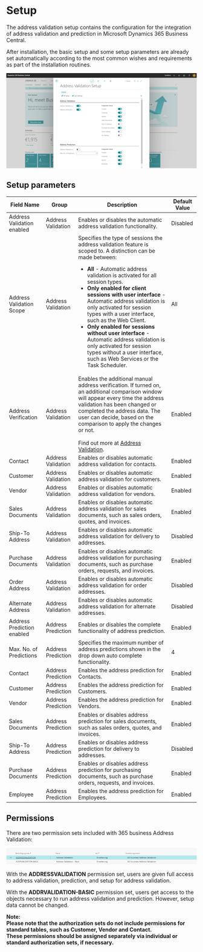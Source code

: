 # Setup

The address validation setup contains the configuration for the integration of address validation and prediction in Microsoft Dynamics 365 Business Central.

After installation, the basic setup and some setup parameters are already set automatically according to the most common wishes and requirements as part of the installation routines.

![Address Validation Setup](/assets/images/365-business-address-validation/setup.en-US.png)

## Setup parameters

| Field Name | Group | Description | Default Value |
| --- | --- | --- | --- |
| Address Validation enabled | Address Validation | Enables or disables the automatic address validation functionality. | Disabled |
| Address Validation Scope | Address Validation | Specifies the type of sessions the address validation feature is scoped to. A distinction can be made between: <ul><li><strong>All</strong> - Automatic address validation is activated for all session types.</li><li><strong>Only enabled for client sessions with user interface</strong> - Automatic address validation is only activated for session types with a user interface, such as the Web Client.</li><li><strong>Only enabled for sessions without user interface</strong> - Automatic address validation is only activated for session types without a user interface, such as Web Services or the Task Scheduler.</li></ul> | All |
| Address Verification | Address Validation | Enables the additional manual address verification. If turned on, an additional comparison  window will appear every time the address validation has been changed or completed the address data. The user can decide, based on the comparison to apply the changes or not.<br><br>Find out more at [Address Validation](address-validation.md). | Enabled |
| Contact | Address Validation | Enables or disables automatic address validation for contacts. | Enabled |
| Customer | Address Validation | Enables or disables automatic address validation for customers. | Enabled |
| Vendor | Address Validation | Enables or disables automatic address validation for vendors. | Enabled |
| Sales Documents | Address Validation | Enables or disables automatic address validation for sales documents, such as sales orders, quotes, and invoices. | Enabled |
| Ship-To Address | Address Validation | Enables or disables automatic address validation for delivery to addresses. | Disabled |
| Purchase Documents | Address Validation | Enables or disables automatic address validation for purchasing documents, such as purchase orders, requests, and invoices. | Enabled |
| Order Address | Address Validation | Enables or disables automatic address validation for order addresses. | Disabled |
| Alternate Address | Address Validation | Enables or disables automatic address validation for alternate addresses. | Disabled |
| Address Prediction enabled | Address Prediction | Enables or disables the complete functionality of address prediction. | Enabled |
| Max. No. of Predictions | Address Prediction | Specifies the maximum number of address predictions shown in the drop down auto complete functionality. | 4 |
| Contact | Address Prediction | Enables the address prediction for Contacts. | Enabled |
| Customer | Address Prediction | Enables the address prediction for Customers. | Enabled |
| Vendor | Address Prediction | Enables the address prediction for Vendors. | Enabled |
| Sales Documents | Address Prediction | Enables or disables address prediction for sales documents, such as sales orders, quotes, and invoices. | Enabled |
| Ship-To Address | Address Prediction | Enables or disables address prediction for delivery to addresses. | Disabled |
| Purchase Documents | Address Prediction | Enables or disables address prediction for purchasing documents, such as purchase orders, requests, and invoices. | Enabled |
| Employee | Address Prediction | Enables the address prediction for Employees. | Enabled |

## Permissions

There are two permission sets included with 365 business Address Validation:

![Permission Sets](/assets/images/365-business-address-validation/permissions.de-DE.png)

With the **ADDRESSVALIDATION** permission set, users are given full access to address validation, prediction, and setup for address validation.

With the **ADDRVALIDATION-BASIC** permission set, users get access to the objects necessary to run address validation and prediction. However, setup data cannot be changed.

<div class="alert alert-info">
    <i class="fa-duotone fa-thin fa-lightbulb fa-lg"></i> <strong>Note: <br>Please note that the authorization sets do not include permissions for standard tables, such as Customer, Vendor and Contact.<br>These permissions should be assigned separately via individual or standard authorization sets, if necessary.
</div>